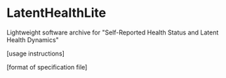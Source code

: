 # LatentHealthLite
 Lightweight software archive for "Self-Reported Health Status and Latent Health Dynamics"

[usage instructions]

[format of specification file]